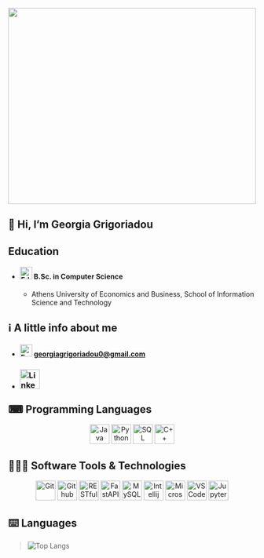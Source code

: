 <p align="center">
  <img width="100%" height="400rem" src="https://quotefancy.com/media/wallpaper/3840x2160/6360638-Albert-Einstein-Quote-You-never-fail-until-you-stop-trying.jpg">
</p>

## 👋 Hi, I’m Georgia Grigoriadou

## Education
- #### <img title="Education" alt="Education" style="width:25px;height:25px" src="https://cdn-icons-png.flaticon.com/128/6062/6062646.png"> B.Sc. in Computer Science
  - Athens University of Economics and Business, School of Information Science and Technology

## ℹ️ A little info about me
- #### <img title="Email" alt="Email" style="width:25px;height:25px;" src="https://cdn-icons-png.flaticon.com/128/732/732200.png"> [georgiagrigoriadou0@gmail.com](mailto:georgiagrigoriadou0@gmail.com)
-  ### <a href='https://www.linkedin.com/in/georgia-grigoriadou/'><img title="LinkedIn" alt="LinkedIn" style="width:40px;height:40px;" src="https://cdn-icons-png.flaticon.com/128/2504/2504923.png"></a>


## ⌨ Programming Languages
<div align='center'>
   <img title="Java" alt="Java" style="width:40px;height:40px" src="https://cdn-icons-png.flaticon.com/128/5968/5968282.png"> 
   <img title="Python" alt="Python" style="width:40px;height:40px" src="https://cdn-icons-png.flaticon.com/128/5968/5968350.png"> 
   <img title="SQL" alt="SQL" style="width:40px;height:40px" src="https://cdn-icons-png.flaticon.com/128/2772/2772128.png">
   <img title="C++" alt="C++" style="width:40px;height:40px;" src="https://cdn-icons-png.flaticon.com/128/6132/6132222.png"> 
</div>

## 👨🏻‍💻 Software Tools & Technologies
<div align='center'>
   <img title="Git" alt="Git" style="width:40px;height:40px;" src="https://cdn-icons-png.flaticon.com/128/8695/8695385.png">
   <img title="Github" alt="Github" style="width:40px;height:40px;" src="https://cdn-icons-png.flaticon.com/128/11104/11104255.png">
   <img title="RESTful API" alt="RESTful API" style="width:40px;height:40px;" src="https://toppng.com/uploads/preview/rest-api-icon-rest-api-icon-11553510526uqs2ynyga2.png">
   <img title="FastAPI" alt="FastAPI" style="width:40px;height:40px;" src="https://diagrams.mingrammer.com/img/resources/programming/framework/fastapi.png">
  <img title="MySQL" alt="MySQL" style="width:40px;height:40px;" src="https://w7.pngwing.com/pngs/384/848/png-transparent-mysql-php-database-javascript-ajax-carnifex-blue-text-logo-thumbnail.png">
   <img title="Intellij" alt="Intellij" style="width:40px;height:40px;" src="https://static-00.iconduck.com/assets.00/intellij-idea-icon-2048x2048-hsyna1mi.png">
   <img title="Microsoft Visual Studio" alt="Microsoft Visual Studio" style="width:40px; height:40px;" src="https://cdn-icons-png.flaticon.com/128/906/906324.png"> 
   <img title="VSCode" alt="VSCode" style="width:40px;height:40px;" src="https://cdn.icon-icons.com/icons2/2107/PNG/512/file_type_vscode_icon_130084.png">
   <img title="Jupyter" alt="Jupyter" style="width:40px;height:40px;" src="https://upload.wikimedia.org/wikipedia/commons/thumb/3/38/Jupyter_logo.svg/1767px-Jupyter_logo.svg.png">
</div>

## ⌨️ Languages
   > ![Top Langs](https://github-readme-stats.vercel.app/api/top-langs/?username=GeorgiaGrigoriadou&layout=compact&theme=algolia&border_radius=20&text_color=9ECCE3&bg_color=1e1e2e)



<!--
**GeorgiaGrigoriadou/GeorgiaGrigoriadou** is a ✨ _special_ ✨ repository because its `README.md` (this file) appears on your GitHub profile.

Here are some ideas to get you started:

- 🔭 I’m currently working on ...
- 🌱 I’m currently learning ...
- 👯 I’m looking to collaborate on ...
- 🤔 I’m looking for help with ...
- 💬 Ask me about ...
- 📫 How to reach me: ...
- 😄 Pronouns: ...
- ⚡ Fun fact: ...
-->
